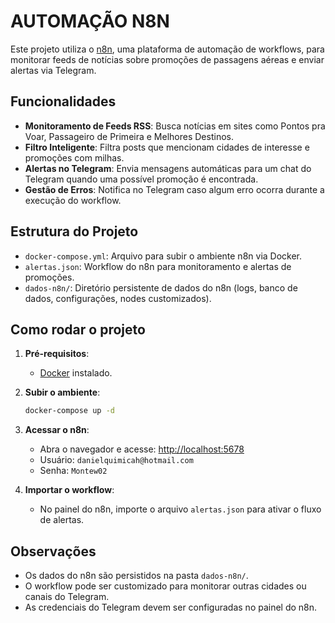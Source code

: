# AUTOMAÇÃO N8N

Este projeto utiliza o [n8n](https://n8n.io/), uma plataforma de automação de workflows, para monitorar feeds de notícias sobre promoções de passagens aéreas e enviar alertas via Telegram.

## Funcionalidades

- **Monitoramento de Feeds RSS**: Busca notícias em sites como Pontos pra Voar, Passageiro de Primeira e Melhores Destinos.
- **Filtro Inteligente**: Filtra posts que mencionam cidades de interesse e promoções com milhas.
- **Alertas no Telegram**: Envia mensagens automáticas para um chat do Telegram quando uma possível promoção é encontrada.
- **Gestão de Erros**: Notifica no Telegram caso algum erro ocorra durante a execução do workflow.

## Estrutura do Projeto

- `docker-compose.yml`: Arquivo para subir o ambiente n8n via Docker.
- `alertas.json`: Workflow do n8n para monitoramento e alertas de promoções.
- `dados-n8n/`: Diretório persistente de dados do n8n (logs, banco de dados, configurações, nodes customizados).

## Como rodar o projeto

1. **Pré-requisitos**:
   - [Docker](https://www.docker.com/) instalado.

2. **Subir o ambiente**:
   ```sh
   docker-compose up -d
   ```

3. **Acessar o n8n**:
   - Abra o navegador e acesse: [http://localhost:5678](http://localhost:5678)
   - Usuário: `danielquimicah@hotmail.com`
   - Senha: `Montew02`

4. **Importar o workflow**:
   - No painel do n8n, importe o arquivo `alertas.json` para ativar o fluxo de alertas.

## Observações

- Os dados do n8n são persistidos na pasta `dados-n8n/`.
- O workflow pode ser customizado para monitorar outras cidades ou canais do Telegram.
- As credenciais do Telegram devem ser configuradas no painel do n8n. 